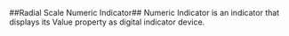 ##Radial Scale Numeric Indicator##
Numeric Indicator is an indicator that displays its Value property as digital indicator device.
